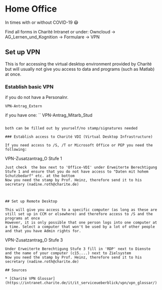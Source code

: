 # Home Office

In times with or without COVID-19 :mask:

Find all forms in Charité Intranet or under:
Owncloud -> AG_Lernen_und_Kognition -> Formulare -> VPN

## Set up VPN

This is for accessing the virtual desktop environment provided by Charité but will usually not give you access to data and programs (such as Matlab) at once. 


### Establish basic VPN

if you do not have a Personalnr.
```
VPN-Antrag_Extern
```

if you have one:
``
VPN-Antrag_Mitarb_Stud
```

both can be filled out by yourself/no stamp/signatures needed

### Establish access to Charité VDI (Virtual Desktop Infrastructure)

If you need access to /S, /T or Microsoft Office or PEP you need the following:

```
VPN-Zusatzantrag_O Stufe 1
```
Just check  the box next to 'Office-VDI' under Erweiterte Berechtigung Stufe 1 and ensure that you do not have access to "Daten mit hohem Schutzbedarf" etc. at the bottom
Now you need the stamp by Prof. Heinz, therefore send it to his secretary (nadine.roth@charite.de)



## Set up Remote Desktop

This will give you access to a specific computer (as long as these are still set up in CCM or elsewhere) and therefore access to /S and the programs at once
However, it is only possible that one person logs into one computer at a time. Select a computer that won't be used by a lot of other people and that you have Admin rights for.

```
VPN-Zusatzantrag_O Stufe 3
```
Under Erweiterte Berechtigung Stufe 3 fill in 'RDP' next to Dienste and the name of your computer (c15....) next to Zielsystem
Now you need the stamp by Prof. Heinz, therefore send it to his secretary (nadine.roth@charite.de)

## Sources

* [Charité VPN Glossar](https://intranet.charite.de/it/it_serviceueberblick/vpn/vpn_glossar/) 


